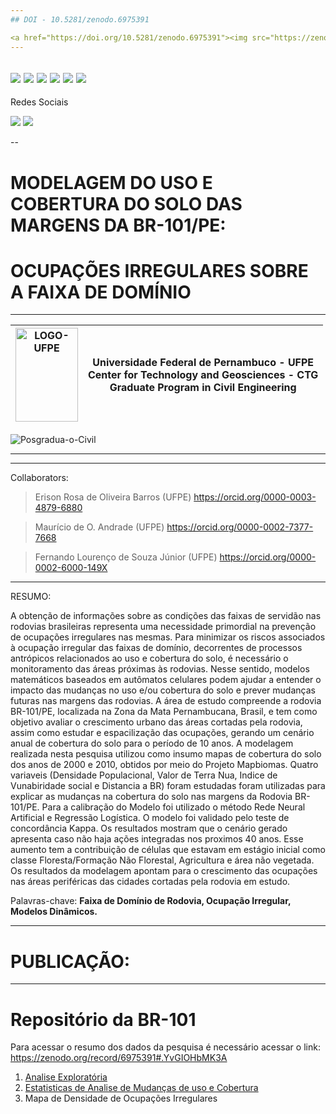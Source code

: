 ```yaml
--- 
## DOI - 10.5281/zenodo.6975391

<a href="https://doi.org/10.5281/zenodo.6975391"><img src="https://zenodo.org/badge/DOI/10.5281/zenodo.6975391.svg" alt="DOI"></a>
---
```

![](https://img.shields.io/github/stars/pandao/editor.md.svg)
![](https://img.shields.io/github/forks/pandao/editor.md.svg)
![](https://img.shields.io/github/tag/pandao/editor.md.svg)
![](https://img.shields.io/github/release/pandao/editor.md.svg)
![](https://img.shields.io/github/issues/pandao/editor.md.svg)
![](https://img.shields.io/bower/v/editor.md.svg)
---


Redes Sociais

![](https://img.shields.io/badge/GitHub-100000?style=for-the-badge&logo=github&logoColor=white)
![](https://img.shields.io/badge/LinkedIn-0077B5?style=for-the-badge&logo=linkedin&logoColor=white)

--

# MODELAGEM DO USO E COBERTURA DO SOLO DAS MARGENS DA BR-101/PE:
# OCUPAÇÕES IRREGULARES SOBRE A FAIXA DE DOMÍNIO
---

|  <img src="https://i.ibb.co/wBZCHCx/LOGO-UFPE.jpg" alt="LOGO-UFPE" border="0" width="100px" height="150px">  	| Universidade Federal de Pernambuco - UFPE<br>Center for Technology and Geosciences - CTG<br>Graduate Program in Civil Engineering 	|
|---	|---	|
<img src="https://i.ibb.co/7WTyDsP/Posgradua-o-Civil.jpg" alt="Posgradua-o-Civil" border="0">

----

----
Collaborators:

> Erison Rosa de Oliveira Barros (UFPE)  https://orcid.org/0000-0003-4879-6880

> Maurício de O. Andrade (UFPE) https://orcid.org/0000-0002-7377-7668

> Fernando Lourenço de Souza Júnior (UFPE)  https://orcid.org/0000-0002-6000-149X
---



RESUMO:

A obtenção de informações sobre as condições das faixas de servidão nas rodovias brasileiras representa uma necessidade primordial na prevenção de ocupações irregulares nas mesmas. Para minimizar os riscos associados à ocupação irregular das faixas de domínio, decorrentes de processos antrópicos relacionados ao uso e cobertura do solo, é necessário o monitoramento das áreas próximas às rodovias. Nesse sentido, modelos matemáticos baseados em autômatos celulares podem ajudar a entender o impacto das mudanças no uso e/ou cobertura do solo e prever mudanças futuras nas margens das rodovias. A área de estudo compreende a rodovia BR-101/PE, localizada na Zona da Mata Pernambucana, Brasil, e tem como objetivo avaliar o crescimento urbano das áreas cortadas pela rodovia, assim como estudar e espacilização das ocupações, gerando um cenário anual de cobertura do solo para o período de 10 anos. A modelagem realizada nesta pesquisa utilizou como insumo mapas de cobertura do solo dos anos de 2000 e 2010, obtidos por meio do Projeto Mapbiomas. 
Quatro variaveis (Densidade Populacional, Valor de Terra Nua, Indice de Vunabiridade social e Distancia a BR) foram estudadas foram utilizadas para explicar as mudanças na cobertura do solo nas margens da Rodovia BR-101/PE. Para a calibração do Modelo foi utilizado o método Rede Neural Artificial e Regressão Logística. O modelo foi validado pelo teste de concordância Kappa. Os resultados mostram que o cenário gerado apresenta 
caso não haja ações integradas nos proximos 40 anos. Esse aumento tem a contribuição de células que estavam em estágio inicial como classe Floresta/Formação Não Florestal, Agricultura e área não vegetada. Os resultados da modelagem apontam para o crescimento das ocupações nas áreas periféricas das cidades cortadas pela rodovia em estudo.

Palavras-chave: **Faixa de Domínio de Rodovia, Ocupação Irregular, Modelos Dinâmicos.**

----
# PUBLICAÇÃO:

----

# Repositório da BR-101
Para acessar o resumo dos dados da pesquisa é necessário acessar o link: 
https://zenodo.org/record/6975391#.YvGIOHbMK3A

  1. [Analise Exploratória](https://colab.research.google.com/github/ErisonBarros/Repositorio_BR101/blob/erison.barros/Analise_Espacial_IVS_10X_Dens.ipynb#scrollTo=7q4keeAROaL4)
  2. [Estatisticas de Analise de Mudanças de  uso e Cobertura](https://1drv.ms/x/s!AjO4oAHV5BZul5orJemi1pWkrqoJ0A?e=Jp1ydv)
  3. Mapa de Densidade de Ocupações Irregulares
  
  
